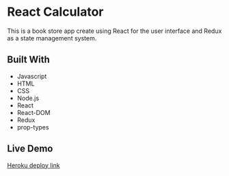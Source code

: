 # React Calculator

This is a book store app create using React for the user interface and Redux as a state management system.


## Built With

- Javascript
- HTML
- CSS
- Node.js
- React
- React-DOM
- Redux
- prop-types

## Live Demo

[Heroku deploy link](https://bookstore-react-and-redux.herokuapp.com)



